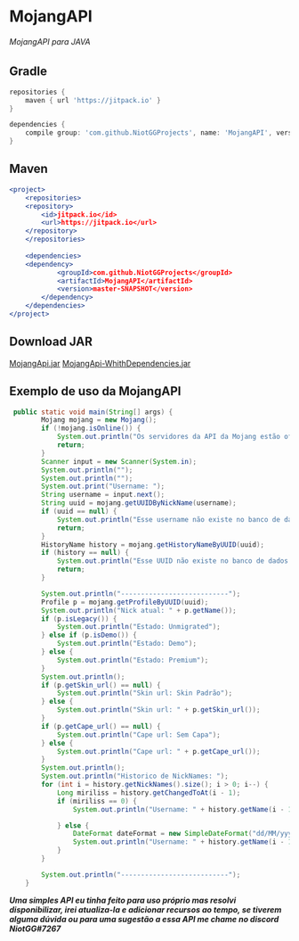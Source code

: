 # MojangAPI

###### MojangAPI para JAVA

## Gradle 
```gradle
repositories {
    maven { url 'https://jitpack.io' }
}

dependencies { 
    compile group: 'com.github.NiotGGProjects', name: 'MojangAPI', version: 'master-SNAPSHOT'
}
```

## Maven
```apache
<project>
    <repositories>
	<repository>
	    <id>jitpack.io</id>
	    <url>https://jitpack.io</url>
	</repository>
    </repositories>
	
    <dependencies>
	<dependency>
    	    <groupId>com.github.NiotGGProjects</groupId>
    	    <artifactId>MojangAPI</artifactId>
    	    <version>master-SNAPSHOT</version>
    	</dependency>
    </dependencies>
</project>
```

## Download JAR
[MojangApi.jar](https://github.com/NiotGGProjects/MojangAPI/releases/download/1.0/MojangApi.jar)
[MojangApi-WhithDependencies.jar](https://github.com/NiotGGProjects/MojangAPI/releases/download/1%2C0/MojangApi-WhithDependencies.jar)

## Exemplo de uso da MojangAPI

```java
 public static void main(String[] args) {
        Mojang mojang = new Mojang();
        if (!mojang.isOnline()) {
            System.out.println("Os servidores da API da Mojang estão offline");
            return;
        }
        Scanner input = new Scanner(System.in);
        System.out.println("");
        System.out.println("");
        System.out.print("Username: ");
        String username = input.next();
        String uuid = mojang.getUUIDByNickName(username);
        if (uuid == null) {
            System.out.println("Esse username não existe no banco de dados da mojang!");
            return;
        }
        HistoryName history = mojang.getHistoryNameByUUID(uuid);
        if (history == null) {
            System.out.println("Esse UUID não existe no banco de dados da mojang!");
            return;
        }

        System.out.println("---------------------------");
        Profile p = mojang.getProfileByUUID(uuid);
        System.out.println("Nick atual: " + p.getName());
        if (p.isLegacy()) {
            System.out.println("Estado: Unmigrated");
        } else if (p.isDemo()) {
            System.out.println("Estado: Demo");
        } else {
            System.out.println("Estado: Premium");
        }
        System.out.println();
        if (p.getSkin_url() == null) {
            System.out.println("Skin url: Skin Padrão");
        } else {
            System.out.println("Skin url: " + p.getSkin_url());
        }
        if (p.getCape_url() == null) {
            System.out.println("Cape url: Sem Capa");
        } else {
            System.out.println("Cape url: " + p.getCape_url());
        }
        System.out.println();
        System.out.println("Historico de NickNames: ");
        for (int i = history.getNickNames().size(); i > 0; i--) {
            Long miriliss = history.getChangedToAt(i - 1);
            if (miriliss == 0) {
                System.out.println("Username: " + history.getName(i - 1));

            } else {
                DateFormat dateFormat = new SimpleDateFormat("dd/MM/yyyy HH:mm");
                System.out.println("Username: " + history.getName(i - 1) + " * " + dateFormat.format(new Date(miriliss)));
            }
        }

        System.out.println("---------------------------");
    }
```

***Uma simples API eu tinha feito para uso próprio mas resolvi disponibilizar, irei atualiza-la e adicionar recursos ao tempo, se tiverem alguma dúvida ou para uma sugestão a essa API me chame no discord NiotGG#7267***
